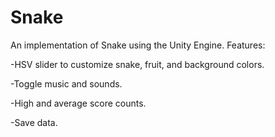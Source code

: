 # Snake

An implementation of Snake using the Unity Engine.
Features:

-HSV slider to customize snake, fruit, and background colors.

-Toggle music and sounds.

-High and average score counts.

-Save data.
